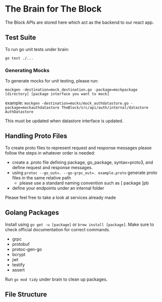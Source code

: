 # The Brain for The Block
The Block APIs are stored here which act as the backend to our react app.

## Test Suite
To run go unit tests under brain:
```
go test ./...
```
### Generating Mocks
To generate mocks for unit testing, please run:
```
mockgen -destination=mock_destination.go -package=mockpackage [directory] [package interface you want to mock]
```
example: `mockgen -destination=mocks/mock_authdatastore.go -package=mockauthdatastore TheBlock/src/api/auth/internal/datastore AuthDatastore`

This must be updated when datastore interface is updated.

## Handling Proto Files
To create proto files to represent request and response messages please follow the steps in whatever order is needed:
- create a .proto file defining package, go_package, syntax=proto3, and define request and response messages.
- using `protoc --go_out=. --go-grpc_out=. example.proto` generate proto files in the same relative path
    - please use a standard naming convention such as [ package ]pb
- define your endpoints under an internal folder

Please feel free to take a look at services already made

## Golang Packages
Install using `go get -u [package]` or `brew install [package]`. Make sure to check official documentation for correct commands.
- grpc
- protobuf
- protoc-gen-go
- bcrypt
- jwt
- testify
- assert

Run `go mod tidy` under brain to clean up packages.

## File Structure
